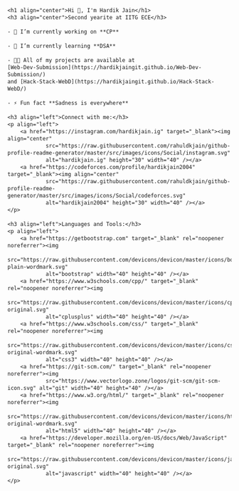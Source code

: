 <!DOCTYPE html>
<html lang="en">

<head>
    <meta charset="UTF-8">
    <meta name="viewport" content="width=device-width, initial-scale=1.0">
    <title>Hardik Jain's Profile</title>
</head>

<body>

    <h1 align="center">Hi 👋, I'm Hardik Jain</h1>
    <h3 align="center">Second yearite at IITG ECE</h3>

    - 🔭 I’m currently working on **CP**

    - 🌱 I’m currently learning **DSA**

    - 👨‍💻 All of my projects are available at
    [Web-Dev-Submission](https://hardikjaingit.github.io/Web-Dev-Submission/)
    and [Hack-Stack-WebD](https://hardikjaingit.github.io/Hack-Stack-WebD/)

    - ⚡ Fun fact **Sadness is everywhere**

    <h3 align="left">Connect with me:</h3>
    <p align="left">
        <a href="https://instagram.com/hardikjain.ig" target="_blank"><img align="center"
                src="https://raw.githubusercontent.com/rahuldkjain/github-profile-readme-generator/master/src/images/icons/Social/instagram.svg"
                alt="hardikjain.ig" height="30" width="40" /></a>
        <a href="https://codeforces.com/profile/hardikjain2004" target="_blank"><img align="center"
                src="https://raw.githubusercontent.com/rahuldkjain/github-profile-readme-generator/master/src/images/icons/Social/codeforces.svg"
                alt="hardikjain2004" height="30" width="40" /></a>
    </p>

    <h3 align="left">Languages and Tools:</h3>
    <p align="left">
        <a href="https://getbootstrap.com" target="_blank" rel="noopener noreferrer"><img
                src="https://raw.githubusercontent.com/devicons/devicon/master/icons/bootstrap/bootstrap-plain-wordmark.svg"
                alt="bootstrap" width="40" height="40" /></a>
        <a href="https://www.w3schools.com/cpp/" target="_blank" rel="noopener noreferrer"><img
                src="https://raw.githubusercontent.com/devicons/devicon/master/icons/cplusplus/cplusplus-original.svg"
                alt="cplusplus" width="40" height="40" /></a>
        <a href="https://www.w3schools.com/css/" target="_blank" rel="noopener noreferrer"><img
                src="https://raw.githubusercontent.com/devicons/devicon/master/icons/css3/css3-original-wordmark.svg"
                alt="css3" width="40" height="40" /></a>
        <a href="https://git-scm.com/" target="_blank" rel="noopener noreferrer"><img
                src="https://www.vectorlogo.zone/logos/git-scm/git-scm-icon.svg" alt="git" width="40" height="40" /></a>
        <a href="https://www.w3.org/html/" target="_blank" rel="noopener noreferrer"><img
                src="https://raw.githubusercontent.com/devicons/devicon/master/icons/html5/html5-original-wordmark.svg"
                alt="html5" width="40" height="40" /></a>
        <a href="https://developer.mozilla.org/en-US/docs/Web/JavaScript" target="_blank" rel="noopener noreferrer"><img
                src="https://raw.githubusercontent.com/devicons/devicon/master/icons/javascript/javascript-original.svg"
                alt="javascript" width="40" height="40" /></a>
    </p>

</body>

</html>

